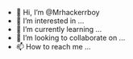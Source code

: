 - 👋 Hi, I’m @Mrhackerrboy
- 👀 I’m interested in ...
- 🌱 I’m currently learning ...
- 💞️ I’m looking to collaborate on ...
- 📫 How to reach me ...

<!---
Mrhackerrboy/Mrhackerrboy is a ✨ special ✨ repository because its `README.md` (this file) appears on your GitHub profile.
You can click the Preview link to take a look at your changes.
--->
